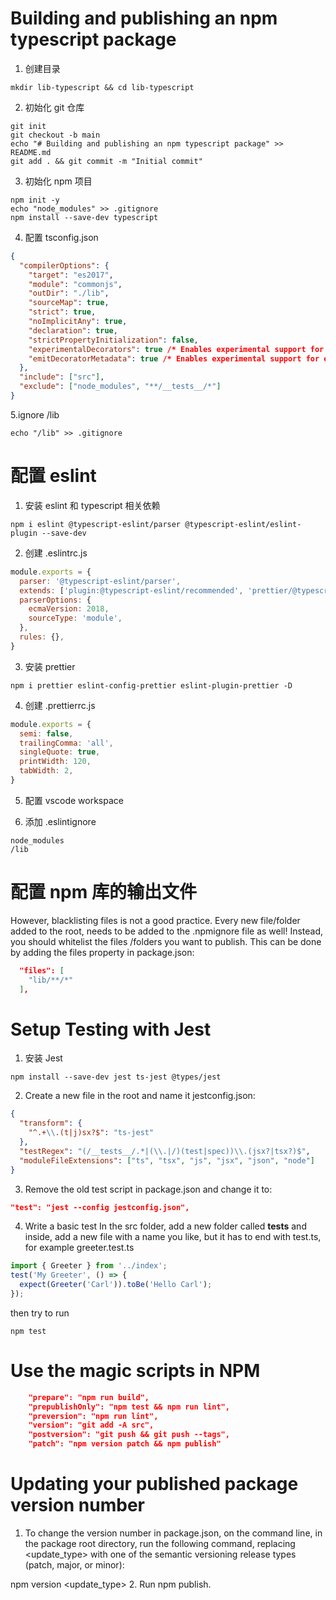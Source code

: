 # Building and publishing an npm typescript package

1. 创建目录

```shell
mkdir lib-typescript && cd lib-typescript
```

2. 初始化 git 仓库

```shell
git init
git checkout -b main
echo "# Building and publishing an npm typescript package" >> README.md
git add . && git commit -m "Initial commit"
```

3. 初始化 npm 项目

```shell
npm init -y
echo "node_modules" >> .gitignore
npm install --save-dev typescript
```

4. 配置 tsconfig.json

```json
{
  "compilerOptions": {
    "target": "es2017",
    "module": "commonjs",
    "outDir": "./lib",
    "sourceMap": true,
    "strict": true,
    "noImplicitAny": true,
    "declaration": true,
    "strictPropertyInitialization": false,
    "experimentalDecorators": true /* Enables experimental support for ES7 decorators. */,
    "emitDecoratorMetadata": true /* Enables experimental support for emitting type metadata for decorators. */
  },
  "include": ["src"],
  "exclude": ["node_modules", "**/__tests__/*"]
}
```

5.ignore /lib

```shell
echo "/lib" >> .gitignore
```

# 配置 eslint

1. 安装 eslint 和 typescript 相关依赖

```shell
npm i eslint @typescript-eslint/parser @typescript-eslint/eslint-plugin --save-dev
```

2. 创建 .eslintrc.js

```javascript
module.exports = {
  parser: '@typescript-eslint/parser',
  extends: ['plugin:@typescript-eslint/recommended', 'prettier/@typescript-eslint', 'plugin:prettier/recommended'],
  parserOptions: {
    ecmaVersion: 2018,
    sourceType: 'module',
  },
  rules: {},
}
```

3. 安装 prettier

```shell
npm i prettier eslint-config-prettier eslint-plugin-prettier -D
```

4. 创建 .prettierrc.js

```javascript
module.exports = {
  semi: false,
  trailingComma: 'all',
  singleQuote: true,
  printWidth: 120,
  tabWidth: 2,
}
```

5. 配置 vscode workspace

6. 添加 .eslintignore
```
node_modules
/lib
```

#  配置 npm 库的输出文件
However, blacklisting files is not a good practice. Every new file/folder added to the root, needs to be added to the .npmignore file as well! Instead, you should whitelist the files /folders you want to publish. This can be done by adding the files property in package.json:
``` json
  "files": [
    "lib/**/*"
  ],
```

# Setup Testing with Jest
1. 安装 Jest
``` shell
npm install --save-dev jest ts-jest @types/jest
```
2. Create a new file in the root and name it jestconfig.json:
``` json
{
  "transform": {
    "^.+\\.(t|j)sx?$": "ts-jest"
  },
  "testRegex": "(/__tests__/.*|(\\.|/)(test|spec))\\.(jsx?|tsx?)$",
  "moduleFileExtensions": ["ts", "tsx", "js", "jsx", "json", "node"]
}
```

3. Remove the old test script in package.json and change it to:
``` json
"test": "jest --config jestconfig.json",
```

4. Write a basic test
In the src folder, add a new folder called __tests__ and inside, add a new file with a name you like, but it has to end with test.ts, for example greeter.test.ts
``` typescript
import { Greeter } from '../index';
test('My Greeter', () => {
  expect(Greeter('Carl')).toBe('Hello Carl');
});
```
then try to run 
``` shell
npm test
```

# Use the magic scripts in NPM
``` json
    "prepare": "npm run build",
    "prepublishOnly": "npm test && npm run lint",
    "preversion": "npm run lint",
    "version": "git add -A src",
    "postversion": "git push && git push --tags",
    "patch": "npm version patch && npm publish"
```

# Updating your published package version number
1. To change the version number in package.json, on the command line, in the package root directory, run the following command, replacing <update_type> with one of the semantic versioning release types (patch, major, or minor):

npm version <update_type>
2. Run npm publish.